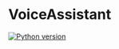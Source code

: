 # VoiceAssistant

[![Python version](https://img.shields.io/badge/python-3.8-blue.svg)](https://python.org)
